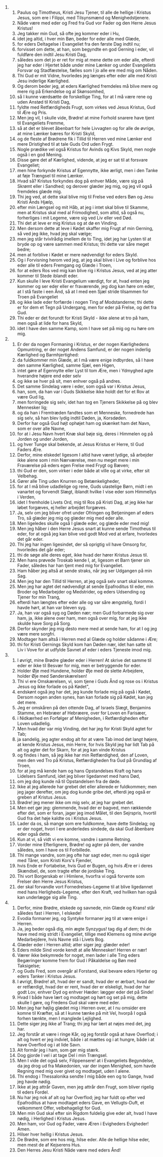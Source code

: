 <ol>
  <li>
    <ol>
      <li>Paulus og Timotheus, Kristi Jesu Tjener, til alle de hellige i Kristus Jesus, som ere i Filippi, med Tilsynsmænd og Menighedstjenere.</li>
      <li>Nåde være med eder og Fred fra Gud vor Fader og den Herre Jesus Kristus!</li>
      <li>Jeg takker min Gud, så ofte jeg kommer eder i Hu,</li>
      <li>idet jeg altid, i hver min Bøn, beder for eder alle med Glæde,</li>
      <li>for eders Deltagelse i Evangeliet fra den første Dag indtil nu;</li>
      <li>forvisset om dette, at han, som begyndte en god Gerning i eder, vil fuldføre den indtil Jesu Kristi Dag,</li>
      <li>således som det jo er ret for mig at mene dette om eder alle, efterdi jeg har eder i Hjertet både under mine Lænker og under Evangeliets Forsvar og Stadfæstelse, fælles som I jo alle ere med mig om Nåden.</li>
      <li>Thi Gud er mit Vidne, hvorledes jeg længes efter eder alle med Kristi Jesu inderlige Kærlighed.</li>
      <li>Og derom beder jeg, at eders Kærlighed fremdeles må blive mere og mere rig på Erkendelse og al Skønsomhed,</li>
      <li>så I kunne værdsætte de forskellige Ting, for at I må være rene og uden Anstød til Kristi Dag,</li>
      <li>fyldte med Retfærdigheds Frugt, som virkes ved Jesus Kristus, Gud til Ære og Pris.</li>
      <li>Men jeg vil, I skulle vide, Brødre! at mine Forhold snarere have tjent til Evangeliets Fremme,</li>
      <li>så at det er blevet åbenbart for hele Livvagten og for alle de øvrige, at mine Lænker bæres for Kristi Skyld,</li>
      <li>og de fleste af Brødrene fik i Tillid til Herren ved mine Lænker end mere Dristighed til at tale Guds Ord uden Frygt.</li>
      <li>Nogle prædike vel også Kristus for Avinds og Kivs Skyld, men nogle også i en god Mening.</li>
      <li>Disse gøre det af Kærlighed, vidende, at jeg er sat til at forsvare Evangeliet;</li>
      <li>men hine forkynde Kristus af Egennytte, ikke ærligt, men i den Tanke at føje Trængsel til mine Lænker.</li>
      <li>Hvad så? Kristus forkyndes dog på enhver Måde, være sig på Skrømt eller i Sandhed; og derover glæder jeg mig, og jeg vil også fremdeles glæde mig.</li>
      <li>Thi jeg ved, at dette skal blive mig til Frelse ved eders Bøn og Jesu Kristi Ånds Hjælp,</li>
      <li>efter min Længsel og mit Håb, at jeg i intet skal blive til Skamme, men at Kristus skal med al Frimodighed, som altid, så også nu, forherliges i mit Legeme, være sig ved Liv eller ved Død.</li>
      <li>Thi det at leve er mig Kristus og at dø en Vinding.</li>
      <li>Men dersom dette at leve i Kødet skaffer mig Frugt af min Gerning, så ved jeg ikke, hvad jeg skal vælge;</li>
      <li>men jeg står tvivlrådig imellem de to Ting, idet jeg har Lysten til at bryde op og være sammen med Kristus; thi dette var såre meget bedre;</li>
      <li>men at forblive i Kødet er mere nødvendigt for eders Skyld.</li>
      <li>Og i Forvisning herom ved jeg, at jeg skal blive i Live og forblive hos eder alle til eders Fremgang og Glæde i Troen,</li>
      <li>for at eders Ros ved mig kan blive rig i Kristus Jesus, ved at jeg atter kommer til Stede iblandt eder.</li>
      <li>Kun skulle I leve Kristi Evangelium værdigt, for at, hvad enten jeg kommer og ser eder eller er fraværende, jeg dog kan høre om eder, at I stå faste i een Ånd, så at I med een Sjæl stride tilsammen for Troen på Evangeliet</li>
      <li>og ikke lade eder forfærde i nogen Ting af Modstanderne; thi dette er for dem et Tegn på Undergang, men for eder på Frelse, og det fra Gud.</li>
      <li>Thi eder er det forundt for Kristi Skyld - ikke alene at tro på ham, men også at lide for hans Skyld,</li>
      <li>idet I have den samme Kamp, som I have set på mig og nu høre om mig.</li>
    </ol>
  </li>
  <li>
    <ol>
      <li>Er der da nogen Formaning i Kristus, er der nogen Kærlighedens Opmuntring, er der noget Åndens Samfund, er der nogen inderlig Kærlighed og Barmhjertighed:</li>
      <li>da fuldkommer min Glæde, at I må være enige indbyrdes, så I have den samme Kærlighed, samme Sjæl, een Higen,</li>
      <li>intet gøre af Egennytte eller Lyst til tom Ære, men i Ydmyghed agte hverandre højere end eder selv</li>
      <li>og ikke se hver på sit, men enhver også på andres.</li>
      <li>Det samme Sindelag være i eder, som også var i Kristus Jesus,</li>
      <li>han, som, da han var i Guds Skikkelse ikke holdt det for et Rov at være Gud lig,</li>
      <li>men forringede sig selv, idet han tog en Tjeners Skikkelse på og blev Mennesker lig;</li>
      <li>og da han i Fremtræden fandtes som et Menneske, fornedrede han sig selv, så han blev lydig indtil Døden, ja, Korsdøden.</li>
      <li>Derfor har også Gud højt ophøjet ham og skænket ham det Navn, som er over alle Navne,</li>
      <li>for at i Jesu Navn hvert Knæ skal bøje sig, deres i Himmelen og på Jorden og under Jorden,</li>
      <li>og hver Tunge skal bekende, at Jesus Kristus er Herre, til Gud Faders Ære.</li>
      <li>Derfor, mine elskede! ligesom I altid have været lydige, så arbejder ikke alene som i min Nærværelse, men nu meget mere i min Fraværelse på eders egen Frelse med Frygt og Bæven;</li>
      <li>thi Gud er den, som virker i eder både at ville og at virke, efter sit Velbehag.</li>
      <li>Gører alle Ting uden Knurren og Betænkeligheder,</li>
      <li>for at I må blive udadlelige og rene, Guds ulastelige Børn, midt i en vanartet og forvendt Slægt, iblandt hvilke I vise eder som Himmellys i Verden,</li>
      <li>idet I fremholde Livets Ord, mig til Ros på Kristi Dag, at jeg ikke har løbet forgæves, ej heller arbejdet forgæves.</li>
      <li>Ja, selv om jeg bliver ofret under Ofringen og Betjeningen af eders Tro, så glæder jeg mig og glæder mig med eder alle.</li>
      <li>Men ligeledes skulle også I glæde eder, og glæde eder med mig!</li>
      <li>Men jeg håber i den Herre Jesus snart at kunne sende Timotheus til eder, for at også jeg kan blive ved godt Mod ved at erfare, hvorledes det går eder.</li>
      <li>Thi jeg har ingen ligesindet, der så oprigtig vil have Omsorg for, hvorledes det går eder;</li>
      <li>thi de søge alle deres eget, ikke hvad der hører Kristus Jesus til.</li>
      <li>Men hans prøvede Troskab kende I, at, ligesom et Barn tjener sin Fader, således har han tjent med mig for Evangeliet.</li>
      <li>Ham håber jeg altså at sende straks, når jeg ser Udgangen på min Sag.</li>
      <li>Men jeg har den Tillid til Herren, at jeg også selv snart skal komme.</li>
      <li>Men jeg har agtet det nødvendigt at sende Epafroditus til eder, min Broder og Medarbejder og Medstrider, og eders Udsending og Tjener for min Trang,</li>
      <li>efterdi han længtes efter eder alle og var såre ængstelig, fordi I havde hørt, at han var bleven syg.</li>
      <li>Ja, han var også syg og Døden nær; men Gud forbarmede sig over ham, ja, ikke alene over ham, men også over mig, for at jeg ikke skulde have Sorg på Sorg.</li>
      <li>Derfor skynder jeg mig desto mere med at sende ham, for at I og jeg være mere sorgfri.</li>
      <li>Modtager ham altså i Herren med al Glæde og holder sådanne i Ære;</li>
      <li>thi for Kristi Gernings Skyld kom han Døden nær, idet han satte sit Liv i Vove for at udfylde Savnet af eder i eders Tjeneste imod mig.</li>
    </ol>
  </li>
  <li>
    <ol>
      <li>I øvrigt, mine Brødre glæder eder i Herren! At skrive det samme til eder er ikke til Besvær for mig, men er betryggende for eder.</li>
      <li>Holder Øje med Hundene, holder Øje med de slette Arbejdere, holder Øje med Sønderskærelsen!</li>
      <li>Thi vi ere Omskærelsen, vi, som tjene i Guds Ånd og rose os i Kristus Jesus og ikke forlade os på Kødet",</li>
      <li>endskønt også jeg har det, jeg kunde forlade mig på også i Kødet, Dersom nogen anden synes, han kan forlade sig på Kødet, kan jeg det mere.</li>
      <li>Jeg er omskåren på den ottende Dag, af Israels Slægt, Benjamins Stamme, en Hebræer af Hebræere, over for Loven en Farisæer,</li>
      <li>i Nidkærhed en Forfølger af Menigheden, i Retfærdigheden efter Loven udadlelig.</li>
      <li>Men hvad der var mig Vinding, det har jeg for Kristi Skyld agtet for Tab;</li>
      <li>ja sandelig, jeg agter endog alt for at være Tab imod det langt højere, at kende Kristus Jesus, min Herre, for hvis Skyld jeg har lidt Tab på alt og agter det for Skarn, for at jeg kan vinde Kristus</li>
      <li>og findes i ham, så jeg ikke har min Retfærdighed, den af Loven, men den ved Tro på Kristus, Retfærdigheden fra Gud på Grundlag af Troen,</li>
      <li>for at jeg må kende ham og hans Opstandelses Kraft og hans Lidelsers Samfund, idet jeg bliver ligedannet med hans Død,</li>
      <li>om jeg dog kunde nå til Opstandelsen fra de døde.</li>
      <li>Ikke at jeg allerede har grebet det eller allerede er fuldkommen; men jeg jager derefter, om jeg dog kunde gribe det, efterdi jeg også er greben af Kristus Jesus.</li>
      <li>Brødre! jeg mener ikke om mig selv, at jeg har grebet det.</li>
      <li>Men eet gør jeg: glemmende, hvad der er bagved, men rækkende efter det, som er foran, jager jeg imod Målet, til den Sejrspris, hvortil Gud fra det høje kaldte os i Kristus Jesus.</li>
      <li>Lader da os, så mange som ere fuldkomne, have dette Sindelag; og er der noget, hvori I ere anderledes sindede, da skal Gud åbenbare eder også dette.</li>
      <li>Kun at vi, så vidt vi ere komne, vandre i samme Retning.</li>
      <li>Vorder mine Efterlignere, Brødre! og agter på dem, der vandre således, som I have os til Forbillede.</li>
      <li>Thi mange vandre, som jeg ofte har sagt eder, men nu også siger med Tårer, som Kristi Kors's Fjender,</li>
      <li>hvis Ende er Fortabelse, hvis Gud er Bugen, og hvis Ære er i deres Skændsel, de, som tragte efter de jordiske Ting.</li>
      <li>Thi vort Borgerskab er i Himlene, hvorfra vi også forvente som Frelser den Herre Jesus Kristus,</li>
      <li>der skal forvandle vort Fornedrelses-Legeme til at blive ligedannet med hans Herligheds-Legeme, efter den Kraft, ved hvilken han også kan underlægge sig alle Ting.</li>
    </ol>
  </li>
  <li>
    <ol>
      <li>Derfor, mine Brødre, elskede og savnede, min Glæde og Krans! står således fast i Herren, I elskede!</li>
      <li>Evodia formaner jeg, og Syntyke formaner jeg til at være enige i Herren.</li>
      <li>Ja, jeg beder også dig, min ægte Synzygus! tag dig af dem; thi de have med mig stridt i Evangeliet, tillige med Klemens og mine øvrige Medarbejdere, hvis Navne stå i Livets Bog.</li>
      <li>Glæder eder i Herren altid; atter siger jeg: glæder eder!</li>
      <li>Eders milde Sind vorde kendt at alle Mennesker! Herren er nær!</li>
      <li>Værer ikke bekymrede for noget, men lader i alle Ting eders Begæringer komme frem for Gud i Påkaldelse og Bøn med Taksigelse;</li>
      <li>og Guds Fred, som overgår al Forstand, skal bevare eders Hjerter og eders Tanker i Kristus Jesus.</li>
      <li>I øvrigt, Brødre! alt, hvad der er sandt, hvad der er ærbart, hvad der er retfærdigt, hvad der er rent, hvad der er elskeligt, hvad der har godt Lov, enhver Dyd og enhver Hæder: lægger eder det på Sinde!</li>
      <li>Hvad I både have lært og modtaget og hørt og set på mig, dette skulle I gøre, og Fredens Gud skal være med eder.</li>
      <li>Men jeg har højlig glædet mig i Herren over, at I nu omsider ere komne til Kræfter, så at I kunne tænke på mit Vel, hvorpå I også forhen tænkte, men I manglede Lejlighed.</li>
      <li>Dette siger jeg ikke af Trang; thi jeg har lært at nøjes med det, jeg har.</li>
      <li>Jeg forstår at være i ringe Kår, og jeg forstår også at have Overflod; i alt og hvert er jeg indviet, både i at mættes og i at hungre, både i at have Overflod og i at lide Savn.</li>
      <li>Alt formår jeg i ham, som gør mig stærk.</li>
      <li>Dog gjorde I vel i at tage Del i min Trængsel.</li>
      <li>Men I vide det også selv, Filippensere! at i Evangeliets Begyndelse, da jeg drog ud fra Makedonien, var der ingen Menighed, som havde Regning med mig over givet og modtaget, uden I alene.</li>
      <li>Thi endog i Thessalonika sendte I mig både een og to Gange, hvad jeg havde nødig.</li>
      <li>Ikke at jeg attrår Gaven, men jeg attrår den Frugt, som bliver rigelig til eders Fordel.</li>
      <li>Nu har jeg nok af alt og har Overflod; jeg har fuldt op efter ved Epafroditus at have modtaget eders Gave, en Vellugts-Duft, et velkomment Offer, velbehageligt for Gud.</li>
      <li>Men min Gud skal efter sin Rigdom fuldelig give eder alt, hvad I have nødig, i Herlighed i Kristus Jesus.</li>
      <li>Men ham, vor Gud og Fader, være Æren i Evigheders Evigheder! Amen.</li>
      <li>Hilser hver hellig i Kristus Jesus.</li>
      <li>De Brødre, som ere hos mig, hilse eder. Alle de hellige hilse eder, men mest de af Kejserens Hus.</li>
      <li>Den Herres Jesu Kristi Nåde være med eders Ånd!</li>
    </ol>
  </li>
</ol>